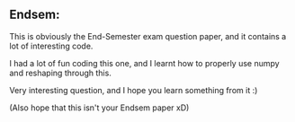 ## Endsem:

This is obviously the End-Semester exam question paper, and it contains a lot of interesting code.

I had a lot of fun coding this one, and I learnt how to properly use numpy and reshaping through this.

Very interesting question, and I hope you learn something from it :)

(Also hope that this isn't your Endsem paper xD)